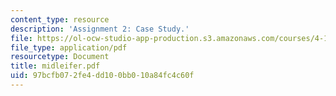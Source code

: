 ```yaml
---
content_type: resource
description: 'Assignment 2: Case Study.'
file: https://ol-ocw-studio-app-production.s3.amazonaws.com/courses/4-183-sustainable-design-and-technology-research-workshop-spring-2004/97bcfb072fe4dd100bb010a84fc4c60f_midleifer.pdf
file_type: application/pdf
resourcetype: Document
title: midleifer.pdf
uid: 97bcfb07-2fe4-dd10-0bb0-10a84fc4c60f
---
```

